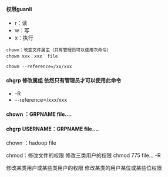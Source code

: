 
#### 权限guanli
* r：读
* w：写
* x：执行

```shell
chown：改变文件属主（只有管理员可以使用次命令）
chown xxx：xxx  file 

chown --reference=/xx/xxx
```

#### chgrp     修改属组        依然只有管理员才可以使用此命令
* -R
* --reference=/xxx/xxx      

#### chown ：GRPNAME  file....

#### chgrp USERNAME：GRPNAME file....

chown ：hadoop  file            

chmod：修改文件的权限
修改三类用户的权限
    chmod 775 file...
            -R
            
修改某类用户或某些类用户的权限
修改某类的用户某位或某些位权限